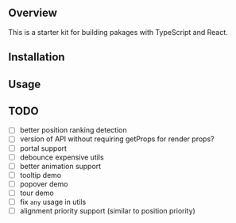 ## Overview

This is a starter kit for building pakages with TypeScript and React.

## Installation

## Usage


## TODO

- [ ] better position ranking detection
- [ ] version of API without requiring getProps for render props?
- [ ] portal support
- [ ] debounce expensive utils
- [ ] better animation support
- [ ] tooltip demo
- [ ] popover demo
- [ ] tour demo
- [ ] fix `any` usage in utils
- [ ] alignment priority support (similar to position priority)
